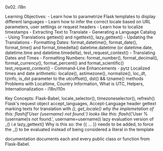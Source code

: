 0x02. i18n

Learning Objectives:
	- Learn how to parametrize Flask templates to display different languages
	- Learn how to infer the correct locale based on URL parameters, user settings or request headers
	- Learn how to localize timestamps
	- Extracting Text to Translate
	- Generating a Language Catalog
	- Using Translations
		gettext() and ngettext(), lazy_gettext()
	- Updating the Translations
	- Formatting Dates:
		 format_datetime(), format_date(), format_time() and format_timedelta()
		datetime.datetime (or datetime.date, datetime.time and datetime.timedelta), test_request_context()
	- Translating Dates and Times
	- Formatting Numbers:
		format_number(), format_decimal(), format_currency(), format_percent() and format_scientific()
		test_request_context()
	- Command-Line Enhancements
	- pytz
		Localized times and date arithmetic: localize(), astimezone(), normalize(), loc_dt, tzinfo, is_dst parameter to the utcoffset(), dst() && tzname() methods
		Problems with Localtime, Country Information, What is UTC, Helpers, Internationalization - i18n/l10n

Key Concepts:
	Flask-Babel, locale_selector(), timezoneselector(), refresh()
	Flask's request object accept_languages,  Accept-Language header
	gettext
	marking texts for translation with _(), get_locale()
	why the implemetation of this: flash(f'User {username} not found.') looks like this: flash(_('User %(username)s not found.', username=username))
	lazy evaluation version of _() i.e lazy_gettext()
	Why is this so: the {{ ... }} needs to be added, to force the _() to be evaluated instead of being considered a literal in the template

documentation documents each and every public class or function from Flask-Babel.
